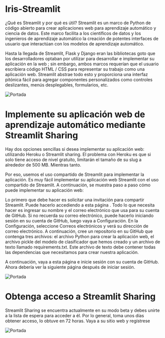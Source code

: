 # Iris-Streamlit

¿Qué es Streamlit y por qué es útil?
Streamlit es un marco de Python de código abierto para crear aplicaciones web para aprendizaje automático y ciencia de datos. Este marco facilita a los científicos de datos y los ingenieros de aprendizaje automático la creación de potentes interfaces de usuario que interactúan con los modelos de aprendizaje automático.

Hasta la llegada de Streamlit, Flask y Django eran las bibliotecas goto que los desarrolladores optaban por utilizar para desarrollar e implementar su aplicación en la web ; sin embargo, ambos marcos requerían que el usuario escribiera código HTML / CSS para representar su trabajo como una aplicación web. Streamlit abstrae todo esto y proporciona una interfaz pitónica fácil para agregar componentes personalizados como controles deslizantes, menús desplegables, formularios, etc.

![Portada](despliegue.png)

# Implemente su aplicación web de aprendizaje automático mediante Streamlit Sharing

Hay dos opciones sencillas si desea implementar su aplicación web: utilizando Heroku o Streamlit sharing. El problema con Heroku es que si solo tiene acceso de nivel gratuito, limitarán el tamaño de su slug a alrededor de 500 MB. Mientras tanto.

Por eso, usemos el uso compartido de Streamlit para implementar la aplicación. Es muy fácil implementar su aplicación web Streamlit con el uso compartido de Streamlit. A continuación, se muestra paso a paso cómo puede implementar su aplicación web:

Lo primero que debe hacer es solicitar una invitación para compartir Streamlit. Puede hacerlo accediendo a esta página . Todo lo que necesita hacer es ingresar su nombre y el correo electrónico que usa para su cuenta de GitHub. Si no recuerda su correo electrónico, puede hacerlo iniciando sesión en su cuenta de GitHub, luego vaya a Configuración. En la Configuración, seleccione Correos electrónicos y verá su dirección de correo electrónico.
A continuación, cree un repositorio en su GitHub que contenga tres archivos: el archivo Python para crear la aplicación web, el archivo pickle del modelo de clasificador que hemos creado y un archivo de texto llamado requirements.txt. Este archivo de texto debe contener todas las dependencias que necesitamos para crear nuestra aplicación.

A continuación, vaya a esta página e inicie sesión con su cuenta de GitHub.
Ahora debería ver la siguiente página después de iniciar sesión.

![Portada](Str_1.png)

# Obtenga acceso a Streamlit Sharing

Streamlit Sharing se encuentra actualmente en su modo beta y debes unirte a la lista de espera para acceder a él. Por lo general, toma unos días obtener acceso, lo obtuve en 72 horas. Vaya a su sitio web y regístrese

![Portada](Streamlit.png)
